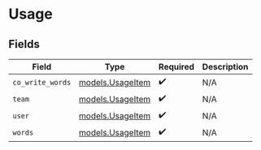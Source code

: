 # Usage


## Fields

| Field                                      | Type                                       | Required                                   | Description                                |
| ------------------------------------------ | ------------------------------------------ | ------------------------------------------ | ------------------------------------------ |
| `co_write_words`                           | [models.UsageItem](../models/usageitem.md) | :heavy_check_mark:                         | N/A                                        |
| `team`                                     | [models.UsageItem](../models/usageitem.md) | :heavy_check_mark:                         | N/A                                        |
| `user`                                     | [models.UsageItem](../models/usageitem.md) | :heavy_check_mark:                         | N/A                                        |
| `words`                                    | [models.UsageItem](../models/usageitem.md) | :heavy_check_mark:                         | N/A                                        |